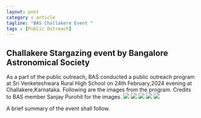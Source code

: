 ```yaml
---
layout: post
category : article
tagline: "BAS Challakere Event "
tags : [Public Outreach]
---
```




## Challakere Stargazing event by Bangalore Astronomical Society
As a part of the public outreach, BAS conducted a public outreach program at Sri Venketeshwara Rural High School on 24th February,2024 evening at Challakere,Karnataka.
Following are the images from the program. Credits to BAS member Sanjay Purohit for the images.
![](/assets/images/Challakere_20240224/name_board.jpg)
![](/assets/images/Challakere_20240224/kids_1.jpg)
![](/assets/images/Challakere_20240224/kids_2.jpg)
![](/assets/images/Challakere_20240224/kids_teacher.jpg)
![](/assets/images/Challakere_20240224/kids_teacher_1.jpg)

A brief summary of the event shall follow.


